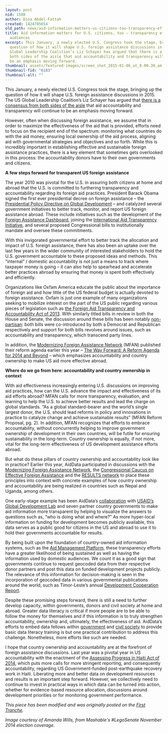 ```yaml
---
layout: post
nid: 1508
author: Dina Abdel-Fattah
created: 1424785654
old_path: news/aid-information-matters-us-citizens-too-transparency-efforts-and-domestic-audiences
title: Aid information matters for U.S. citizens, too – transparency efforts and domestic
  audiences
excerpt: This January, a newly elected U.S. Congress took the stage, bringing up the
  question of how it will shape U.S. foreign assistance discussions in 2015. The US
  Global Leadership Coalition’s Liz Schayer has argued that there is a consensus from
  both sides of the aisle that aid accountability and transparency will continue to
  be an emphasis moving forward.
thumbnail: assets/featured-images/screen_shot_2015-01-06_at_8.00.30_am.png
thumbnail-fid: "6183"
thumbnail-alt: ""
---
```


This January, a newly elected U.S. Congress took the stage, bringing up the question of how it will shape U.S. foreign assistance discussions in 2015. The US Global Leadership Coalition’s Liz Schayer has argued that [there is a consensus from both sides of the aisle](https://www.devex.com/news/the-emerging-aid-champions-in-the-us-congress-84759) that aid accountability and transparency will continue to be an emphasis moving forward.

However, often when discussing foreign assistance, we assume that in order to maximize the effectiveness of the aid that is provided, efforts need to focus on the recipient end of the spectrum: monitoring what countries do with the aid money, ensuring local ownership of the aid process, aligning aid with governmental strategies and objectives and so forth. While this is incredibly important in establishing effective and sustainable foreign assistance practices, there is a key element that sometimes gets overlooked in this process: the accountability donors have to their own governments and citizens.

**A few steps forward for transparent US foreign assistance**

The year 2010 was pivotal for the U.S. in assuring both citizens at home and abroad that the U.S. is committed to furthering transparency and accountability regarding its foreign aid practices. President Barack Obama signed the first ever presidential decree on foreign assistance – the [Presidential Policy Directive on Global Development](http://www.whitehouse.gov/the-press-office/2010/09/22/fact-sheet-us-global-development-policy) – and catalyzed several government initiatives to better track, monitor, and report US foreign assistance abroad. These include initiatives such as the development of the [Foreign Assistance Dashboard](http://www.foreignassistance.gov/web/default.aspx), joining the [International Aid Transparency Initiative](http://iatistandard.org/), and several proposed Congressional bills to institutionally mandate and oversee these commitments.

With this invigorated governmental effort to better track the allocation and impact of U.S. foreign assistance, there has also been an uptake over the last few years in the wider community of interested stakeholders to hold the U.S. government accountable to these proposed ideas and methods. This “internal” / domestic accountability is not just a means to track where taxpayer money is going – it can also help to spearhead and accelerate better practices abroad by ensuring that money is spent both effectively and efficiently.

Organizations like Oxfam America educate the public about the importance of foreign aid and how little of the US federal budget is actually devoted to foreign assistance. Oxfam is just one example of many organizations seeking to mobilize interest on the part of the US public regarding various pieces of legislation such as [the Foreign Aid Transparency and Accountability Act of 2013](https://www.congress.gov/bill/113th-congress/senate-bill/1271?q=%7B%22search%22%3A%5B%22S1271%22%5D%7D). With similarly titled bills in review in both the House and Senate, the discussion around these bills has been notably [non-partisan](https://www.congress.gov/bill/113th-congress/senate-bill/1271?q=%7B%22search%22%3A%5B%22S1271%22%5D%7D): both bills were co-introduced by both a Democrat and Republican respectively and support for both bills revolves around issues, such as accountability and transparency, which transcend party lines.

In addition, the [Modernizing Foreign Assistance Network](http://www.modernizeaid.net/) (MFAN) published their reform agenda earlier this year – [The Way Forward: A Reform Agenda for 2014 and Beyond](http://www.modernizeaid.net/documents/MFAN_Policy_Paper_April_2014.pdf) – which emphasizes accountability and country ownership to make US aid more effective abroad.

**Where do we go from here: accountability and country ownership in context**

With aid effectiveness increasingly entering U.S. discussions on improving aid practices, how can the U.S. advance the impact and effectiveness of its aid efforts abroad? MFAN calls for more transparency, evaluation, and learning to help the U.S. to achieve better results and lead the charge on global standards. “As a global standard-bearer and the world’s single largest donor, the U.S. should lead reforms in policy and innovations in practice to catalyze change and achieve sustainable results” (MFAN Reform Proposal, pg. 2). In addition, MFAN recognizes that efforts to embrace accountability, without concurrently helping to improve government ownership of development in their own countries, will be futile for ensuring sustainability in the long-term. Country ownership is equally, if not more, vital for the long-term effectiveness of US development assistance efforts abroad.

But what do these pillars of country ownership and accountability look like in practice? Earlier this year, AidData participated in discussions with the [Modernizing Foreign Assistance Network](http://www.modernizeaid.net/2014/05/21/mfan-event-accountability-ownership-the-way-forward-for-u-s-foreign-assistance/), the [Congressional Caucus on Effective Foreign Assistance](http://crenshaw.house.gov/index.cfm/congressional-caucus-for-effective-foreign-assistance-contacts) and the [RESULTS network](http://www.results.org/events/IC_2014/) to place these principles into context with concrete examples of how country ownership and accountability are being realized in countries such as Nepal and Uganda, among others.

One early-stage example has been AidData’s [collaboration](http://aiddata.org/aiddata-center-for-development-policy) with [USAID’s Global Development Lab](http://www.usaid.gov/GlobalDevLab) and seven partner country governments to make aid information more transparent by helping to visualize the answers to questions such as, “who is doing what and where?” As more hyper-local information on funding for development becomes publicly available, this data serves as a public good for citizens in the US and abroad to use it to hold their governments accountable for results.

By being built upon the foundation of country-owned aid information systems, such as the [Aid Management Platform](/programs/aid-management-program/aid-management-platform), these transparency efforts have a greater likelihood of being sustained as well as having the information used by domestic audiences. We count it as a good sign that governments continue to request geocoded data from their respective donor partners and post this data on funded development projects publicly. The relevance of this information for decision-making is seen in the incorporation of geocoded data in various governmental publications around the world, such as Timor-Leste’s annual [Development Cooperation Report](https://aidtransparency.gov.tl/contentrepository/publicDocTabManager.do?action=publicShow).

Despite these promising steps forward, there is still a need to further develop capacity, within governments, donors and civil society at home and abroad. Greater data literacy is critical if more people are to be able to follow the money for themselves and if this information is to truly strengthen accountability, ownership and, ultimately, the effectiveness of aid. AidData’s efforts to embed data fellows within [government](http://aiddata.org/the-amf-program) and [civil society](http://aiddata.org/blog/students-catalyze-local-capacity-to-use-geocoded-aid-information) to provide basic data literacy training is but one practical contribution to address this challenge. Nonetheless, more efforts like such are needed.

I hope that country ownership and accountability are at the forefront of foreign assistance discussions. Last year was a pivotal year in US accountability with the enactment of the [Assessing Progress in Haiti Act of 2014](https://www.govtrack.us/congress/bills/113/s1104/text), which puts more calls for more stringent reporting, and consequently accountability, regarding US Government-funded post-earthquake recovery work in Haiti. Liberating more and better data on development resources and results is an important step forward. However, we collectively need to continue to invest in practical ways in which data can be turned into action, whether for evidence-based resource allocation, discussions around development priorities or for monitoring government performance.


*This piece has been modified and was originally posted on the [First Tranche](http://aiddata.org/blog/aid-information-matters-for-us-citizens-too-transparency-efforts-and-domestic-audiences).*

*Image courtesy of Amanda Wills, from Mashable's #LegoSenate November 2014 election coverage.*
